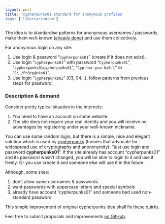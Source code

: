 ```yaml
---
layout: post
title: 'cypherpunks01 standard for anonymous profiles'
tags: ['libertarianism']
---
```


The idea is to standardise patterns for anonymous usernames / passwords, make them well-known ([already done](https://google.com/?q=cypherpunks01)) and use them collectively.

For anonymous login on any site:

1. Use login & password “`cypherpunks01`” (create if it does not exist).
2. Use login “`cypherpunks01`” with password “`Cypherpunks01`”, “`cypherpunks01cypherpunks01`”, “`Cyp-her-pun-ks0-1`” or “`C\_/Ph3rp@nks01`”.
3. Use login “`cypherpunks02`” (03, 04...), follow patterns from previous steps for password.

### Description & demand

Consider pretty typical situation in the internets:

1. You need to have an account on some website.
2. The site does not require your real identity and you will receive no advantages by registering under your well-known nickname.

You can use some random login, but there is a simple, nice and elegant solution which is used by [cypherpunks](http://en.wikipedia.org/wiki/Cypherpunk) (homies that advocate for widespread use of cryptography and anononymity): “just use login and password **cypherpunks01**”. If the site already has account “cypherpunks01” and its password wasn’t changed, you will be able to login to it and use it freely. Or you can create it and someone else will use it in the future.

Although, some sites:

1. don’t allow same usernames & passwords
2. want passwords with uppercase letters and special symbols
3. already have account “cypherpunks01” and someone bad used non-standard password

This simple improvement of original cypherpunks idea shall fix these quirks.

Feel free to submit proposals and improvements [on GitHub](https://github.com/paulmillr/paulmillr.github.com/issues).
